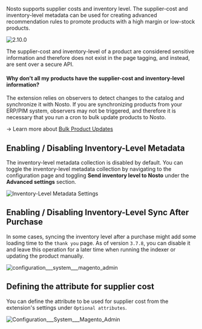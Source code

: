 Nosto supports supplier costs and inventory level. The supplier-cost and inventory-level metadata can be used for creating advanced recommendation rules to promote products with a high margin or low-stock products.

![2.10.0](https://img.shields.io/badge/nosto-2.10.0-green.svg)

The supplier-cost and inventory-level of a product are considered sensitive information and therefore does not exist in the page tagging, and instead, are sent over a secure API.

#### Why don't all my products have the supplier-cost and inventory-level information?

The extension relies on observers to detect changes to the catalog and synchronize it with Nosto. If you are synchronizing products from your ERP/PIM system, observers may not be triggered, and therefore it is necessary that you run a cron to bulk update products to Nosto.

→ Learn more about [Bulk Product Updates](Bulk-Product-Updates.md)


## Enabling / Disabling Inventory-Level Metadata

The inventory-level metadata collection is disabled by default. You can toggle the inventory-level metadata collection by navigating to the configuration page and toggling **Send inventory level to Nosto** under the **Advanced settings** section.

![Inventory-Level Metadata Settings](https://user-images.githubusercontent.com/327432/31169781-780ffbe2-a902-11e7-8c10-763c0c560b48.png)


## Enabling / Disabling Inventory-Level Sync After Purchase

In some cases, syncing the inventory level after a purchase might add some loading time to the `thank you` page.
As of version `3.7.8`, you can disable it and leave this operation for a later time when running the indexer or updating the product manually.

![configuration___system___magento_admin](https://user-images.githubusercontent.com/2778820/50331528-a143dd00-0507-11e9-9b21-674e7746f4b5.png)

## Defining the attribute for supplier cost

You can define the attribute to be used for supplier cost from the extension's settings under `Optional attributes`.  

![Configuration___System___Magento_Admin](https://user-images.githubusercontent.com/15191701/69333792-0fd27300-0c62-11ea-9dbf-7aaf2f78891c.png)
